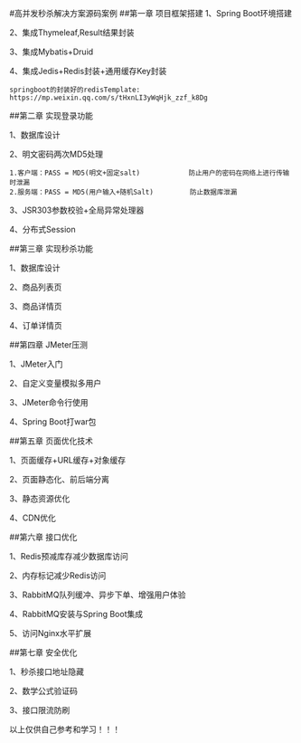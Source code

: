 #高并发秒杀解决方案源码案例
##第一章 项目框架搭建
1、Spring Boot环境搭建

2、集成Thymeleaf,Result结果封装

3、集成Mybatis+Druid

4、集成Jedis+Redis封装+通用缓存Key封装

    springboot的封装好的redisTemplate:   https://mp.weixin.qq.com/s/tHxnLI3yWqHjk_zzf_k8Dg

##第二章 实现登录功能

1、数据库设计

2、明文密码两次MD5处理

    1.客户端：PASS = MD5(明文+固定salt)            防止用户的密码在网络上进行传输时泄漏
    2.服务端：PASS = MD5(用户输入+随机Salt)         防止数据库泄漏

3、JSR303参数校验+全局异常处理器

4、分布式Session

##第三章 实现秒杀功能

1、数据库设计

2、商品列表页

3、商品详情页

4、订单详情页

##第四章 JMeter压测

1、JMeter入门

2、自定义变量模拟多用户

3、JMeter命令行使用

4、Spring Boot打war包

##第五章 页面优化技术

1、页面缓存+URL缓存+对象缓存

2、页面静态化、前后端分离

3、静态资源优化

4、CDN优化

##第六章 接口优化

1、Redis预减库存减少数据库访问

2、内存标记减少Redis访问

3、RabbitMQ队列缓冲、异步下单、增强用户体验

4、RabbitMQ安装与Spring Boot集成

5、访问Nginx水平扩展

##第七章 安全优化

1、秒杀接口地址隐藏

2、数学公式验证码

3、接口限流防刷


以上仅供自己参考和学习！！！


















